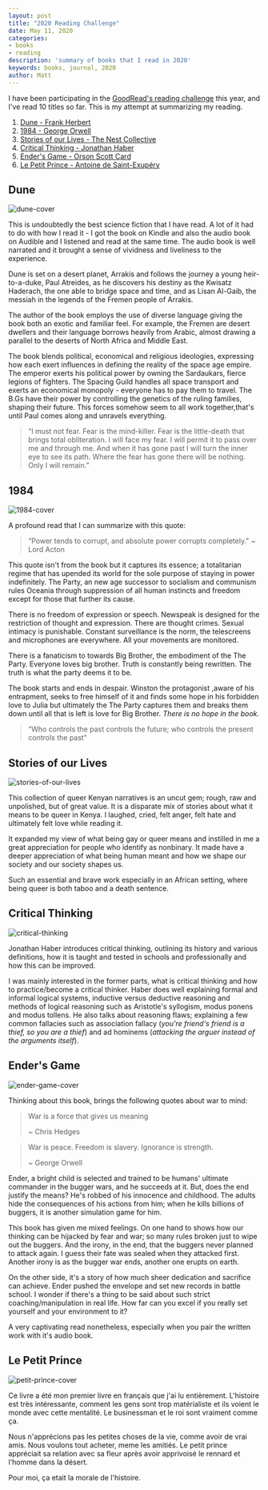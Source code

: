 ```yaml
---
layout: post
title: "2020 Reading Challenge"
date: May 11, 2020
categories:
- books
- reading
description: 'summary of books that I read in 2020'
keywords: books, journal, 2020
author: Matt
---
```


I have been participating in the [GoodRead's reading challenge][goodread-challenge] this year, and I've read 10 titles so far.
This is my attempt at summarizing my reading.

1. [Dune - Frank Herbert](#dune)
2. [1984 - George Orwell](#1984)
3. [Stories of our Lives - The Nest Collective](#stories-of-our-lives)
4. [Critical Thinking - Jonathan Haber](#critical-thinking)
5. [Ender's Game - Orson Scott Card](#enders-game)
6. [Le Petit Prince - Antoine de Saint-Exupéry](#le-petit-prince)


## Dune

![dune-cover][dune-cover]

This is undoubtedly the best science fiction that I have read. A lot of it had to do with how I read it - I got the book on Kindle and also the audio book on Audible and I listened and read at the same time. The audio book is well narrated and it brought a sense of vividness and liveliness to the experience.

Dune is set on a desert planet, Arrakis and follows the journey a young heir-to-a-duke, Paul Atreides, as he discovers
his destiny as the Kwisatz Haderach, the one able to bridge space and time, and as Lisan Al-Gaib, the messiah in the legends of the Fremen people of Arrakis.

The author of the book employs the use of diverse language giving the book both an exotic and familiar feel. For example, the Fremen are desert dwellers and their language borrows heavily from Arabic, almost drawing a parallel to the deserts of North Africa and Middle East.

The book blends political, economical and religious ideologies, expressing how each exert influences in defining the reality of the space age empire. The emperor exerts his political power by owning the Sardaukars, fierce legions of fighters. The Spacing Guild handles all space transport and exerts an economical monopoly - everyone has to pay them to travel. The B.Gs have their power by controlling the genetics of the ruling families, shaping their future.
This forces somehow seem to all work together,that's until Paul comes along and unravels everything.

> “I must not fear. Fear is the mind-killer. Fear is the little-death that brings total obliteration. I will face my  fear. I will permit it to pass over me and through me. And when it has gone past I will turn the inner eye to see its path. Where the fear has gone there will be nothing. Only I will remain.”


## 1984

![1984-cover][1984-cover]

A profound read that I can summarize with this quote:

> “Power tends to corrupt, and absolute power corrupts completely." ~ Lord Acton

This quote isn't from the book but it captures its essence; a totalitarian regime that has upended its world for the
sole purpose of staying in power indefinitely. The Party, an new age successor to socialism and communism rules Oceania
 through suppression of all human instincts and freedom except for those that further its cause.

There is no freedom of expression or speech. Newspeak is designed for the restriction of thought and expression. 
There are thought crimes. Sexual intimacy is punishable. 
Constant surveillance is the norm, the telescreens and microphones are everywhere. All your movements are monitored.

There is a fanaticism to towards Big Brother, the embodiment of the The Party. 
Everyone loves big brother. Truth is constantly being rewritten. The truth is what the party deems it to be.

The book starts and ends in despair. Winston the protagonist ,aware of his entrapment, 
seeks to free himself of it and finds some hope in his forbidden love to Julia but 
ultimately the The Party captures them and breaks them down until all that is left is 
love for Big Brother. _There is no hope in the book._

> “Who controls the past controls the future; who controls the present controls the past"

## Stories of our Lives

![stories-of-our-lives][stories-of-our-lives]

This collection of queer Kenyan narratives is an uncut gem; rough, raw and unpolished, but of great value.
It is a disparate mix of stories about what it means to be queer in Kenya. I laughed, cried, felt
anger, felt hate and ultimately felt love while reading it. 

It expanded my view of what being gay or queer means and instilled in me a great appreciation for
people who identify as nonbinary. It made have a deeper appreciation of what being human meant and
how we shape our society and our society shapes us.

Such an essential and brave work especially in an African setting, where being queer is both taboo and
a death sentence.

## Critical Thinking

![critical-thinking][critical-thinking-cover]

Jonathan Haber introduces critical thinking, outlining its history and various definitions, how it
is taught and tested in schools and professionally and how this can be improved.

I was mainly interested in the former parts, what is critical thinking and how to practice/become a
critical thinker. Haber does well explaining formal and informal logical systems, inductive
versus deductive reasoning and methods of logical reasoning such as Aristotle's syllogism, modus
ponens and modus tollens. He also talks about reasoning flaws; explaining a few common fallacies
such as association fallacy (_you're friend's friend is a thief, so you are a thief_) and ad
hominems (_attacking the arguer instead of the arguments itself_).

## Ender's Game

![ender-game-cover][ender-game-cover]

Thinking about this book, brings the following quotes about war to mind:

> War is a force that gives us meaning
>
> ~ Chris Hedges

> War is peace. 
> Freedom is slavery. 
> Ignorance is strength.
>
> ~ George Orwell

Ender, a bright child is selected and trained to be humans' ultimate commander in the bugger wars,
and he succeeds at it. But, does the end justify the means? He's robbed of his innocence and
childhood. The adults hide the consequences of his actions from him; when he kills billions of
buggers, it is another simulation game for him.

This book has given me mixed feelings. On one hand to shows how our thinking can be hijacked by
fear and war; so many rules broken just to wipe out the buggers. And the irony, in the end, that
the buggers never planned to attack again. I guess their fate was sealed when they attacked first.
Another irony is as the bugger war ends, another one erupts on earth. 

On the other side, it's a story of how much sheer dedication and sacrifice can achieve. Ender
pushed the envelope and set new records in battle school. I wonder if there's a thing to be said
about such strict coaching/manipulation in real life. How far can you excel if you really set
yourself and your environment to it?

A very captivating read nonetheless, especially when you pair the written work with it's audio book.

## Le Petit Prince

![petit-prince-cover][petit-prince-cover]

Ce livre a été mon premier livre en français que j'ai lu entièrement. L'histoire est très
intéressante, comment les gens sont trop matérialiste et ils voient le monde avec cette
mentalité. Le businessman et le roi sont vraiment comme ça.

Nous n'apprécions pas les petites choses de la vie, comme avoir de vrai amis. Nous voulons
tout acheter, meme les amitiés. Le petit prince appréciait sa relation avec sa fleur après avoir
apprivoisé le rennard et l'homme dans la désert.

Pour moi, ça etait la morale de l'histoire.


[goodread-challenge]: https://www.goodreads.com/user_challenges/19529437
[dune-cover]: /images/dune-cover.jpg
[1984-cover]: /images/1984-cover.jpg
[ender-game-cover]: /images/ender-game-cover.jpg
[stories-of-our-lives]: /images/stories-of-our-lives.jpg
[critical-thinking-cover]: /images/critical-thinking-cover.jpg
[petit-prince-cover]: /images/petit-prince-cover.jpg
